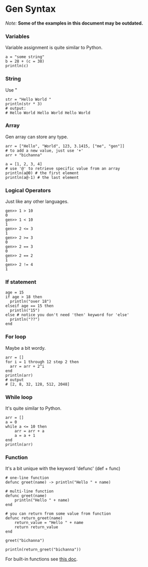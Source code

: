 
# Gen Syntax

*Note:* **Some of the examples in this document may be outdated.**

### Variables
Variable assignment is quite similar to Python.
```
a = "some string"
b = 28 + (c = 38)
println(c)
```

### String
Use "
```
str = "Hello World "
println(str * 3)
# output:
# Hello World Hello World Hello World 
```

### Array
Gen array can store any type.
```
arr = ["Hello", "World", 123, 3.1415, ["me", "gen"]]
# to add a new value, just use '+'
arr + "bichanna"

a = [1, 2, 3, 4]
# use '@' to retrieve specific value from an array
println(a@0) # the first element
println(a@-1) # the last element
```

### Logical Operators
Just like any other languages.
```
gen>> 1 > 10
0
gen>> 1 < 10 
1
gen>> 2 <= 3
1
gen>> 2 >= 3
0
gen>> 2 == 3
0
gen>> 2 == 2
1
gen>> 2 != 4
1
```

### If statement
```
age = 15
if age > 18 then
  println("over 18")
elseif age == 15 then
  println("15")
else # notice you don't need 'then' keyword for 'else'
  println("??")
end
```

### For loop
Maybe a bit wordy.
```
arr = []
for i = 1 through 12 step 2 then
  arr = arr + 2^i
end
println(arr)
# output
# [2, 8, 32, 128, 512, 2048]
```

### While loop
It's quite similar to Python.
```
arr = []
a = 0
while a <= 10 then
	arr = arr + a
	a = a + 1
end
println(arr)
```

### Function
It's a bit unique with the keyword 'defunc' (def + func)
```
# one-line function
defunc greet(name) -> println("Hello " + name)

# multi-line function
defunc greet(name)
	println("Hello " + name)
end

# you can return from some value from function
defunc return_greet(name)
	return_value = "Hello " + name
	return return_value
end

greet("bichanna")

println(return_greet("bichanna"))
```

For built-in functions see [this doc](https://github.com/Gen-lang/Gen/blob/master/doc/builtin_functions.md).

